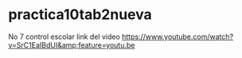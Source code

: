 # practica10tab2nueva
No 7 control escolar link del video https://www.youtube.com/watch?v=SrC1EaIBdUI&amp;feature=youtu.be
